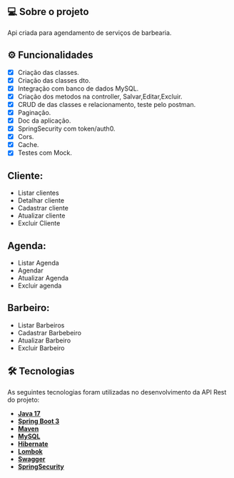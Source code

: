 ## 💻 Sobre o projeto

Api criada para agendamento de serviços de barbearia.

## ⚙️ Funcionalidades
- [x] Criação das classes.
- [x] Criação das classes dto.
- [x] Integração com banco de dados MySQL.
- [x] Criação dos metodos na controller, Salvar,Editar,Excluir.
- [x] CRUD de das classes e relacionamento, teste pelo postman.
- [x] Paginação.
- [x] Doc da aplicação.
- [x] SpringSecurity com token/auth0.
- [x] Cors.
- [x] Cache.
- [x] Testes com Mock.

## Cliente:
- Listar clientes
- Detalhar cliente
- Cadastrar cliente
- Atualizar cliente
- Excluir Cliente

## Agenda:
- Listar Agenda
- Agendar
- Atualizar Agenda
- Excluir agenda

## Barbeiro:
- Listar Barbeiros
- Cadastrar Barbebeiro
- Atualizar Barbeiro
- Excluir Barbeiro

## 🛠 Tecnologias

As seguintes tecnologias foram utilizadas no desenvolvimento da API Rest do projeto:

- **[Java 17](https://www.oracle.com/java)**
- **[Spring Boot 3](https://spring.io/projects/spring-boot)**
- **[Maven](https://maven.apache.org)**
- **[MySQL](https://www.mysql.com)**
- **[Hibernate](https://hibernate.org)**
- **[Lombok](https://projectlombok.org)**
- **[Swagger](https://swagger.io/docs/specification/about/)**
- **[SpringSecurity](https://docs.spring.io/spring-security/reference/index.html)**
